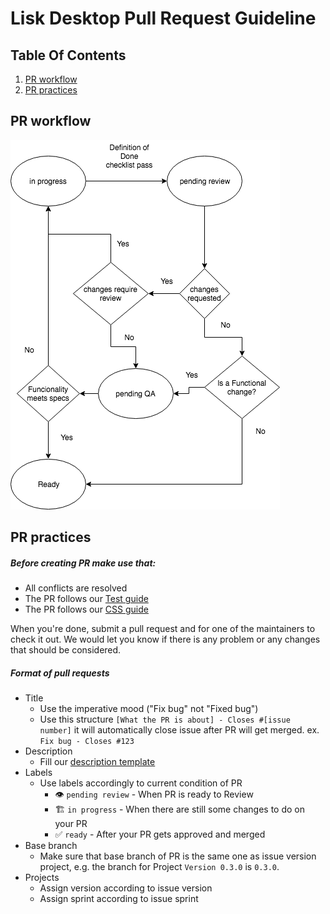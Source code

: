 # Lisk Desktop Pull Request Guideline




## Table Of Contents

1. [PR workflow](#pr-workflow)
1. [PR practices](#pr-practices)



## PR workflow

![PR workflow](./assets/PR-workflow.png?raw=true "PR workflow")

## PR practices

##### Before creating PR make use that:
 - All conflicts are resolved
 - The PR follows our [Test guide](/LiskHQ/lisk-desktop/blob/development/docs/TEST_GUIDE.md)
 - The PR follows our [CSS guide](/LiskHQ/lisk-desktop/blob/development/docs/CSS_GUIDE.md)

When you're done, submit a pull request and for one of the maintainers to check it out. We would let you know if there is any problem or any changes that should be considered.
##### Format of pull requests
 - Title
   - Use the imperative mood ("Fix bug" not "Fixed bug")
   - Use this structure `[What the PR is about] - Closes #[issue number]` it will automatically close issue after PR will get merged.
   ex. `Fix bug - Closes #123`
- Description
    - Fill our [description template](/.github/pull_request_template.md)
- Labels
    - Use labels accordingly to current condition of PR
      - :eye: `pending review` - When PR is ready to Review
      - :building_construction: `in progress` - When there are still some changes to do on your PR
      - :white_check_mark: `ready` - After your PR gets approved and merged
- Base branch
  - Make sure that base branch of PR is the same one as issue version project, e.g. the branch for Project `Version 0.3.0` is `0.3.0`.
- Projects
  - Assign version according to issue version
  - Assign sprint according to issue sprint


